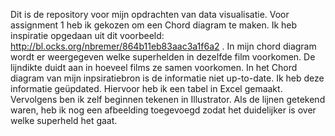Dit is de repository voor mijn opdrachten van data visualisatie. Voor assignment 1 heb ik gekozen om een Chord diagram te maken.
Ik heb inspiratie opgedaan uit dit voorbeeld: http://bl.ocks.org/nbremer/864b11eb83aac3a1f6a2 . In mijn chord diagram wordt er weergegeven
welke superhelden in dezelfde film voorkomen. De lijndikte duidt aan in hoeveel films ze samen voorkomen. In het Chord diagram van mijn inpsiratiebron
is de informatie niet up-to-date. Ik heb deze informatie geüpdated. Hiervoor heb ik een tabel in Excel gemaakt. Vervolgens ben ik zelf beginnen
tekenen in Illustrator. Als de lijnen getekend waren, heb ik nog een afbeelding toegevoegd zodat het duidelijker is over welke superheld het gaat. 

